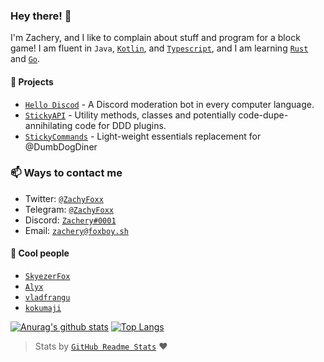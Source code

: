 ### Hey there! :wave:
I'm Zachery, and I like to complain about stuff and program for a block game! I am fluent in `Java`, [`Kotlin`](https://github.com/JetBrains/kotlin), and [`Typescript`](https://github.com/microsoft/TypeScript), and I am learning [`Rust`](https://github.com/rust-lang/rust) and [`Go`](https://github.com/golang/go/).

#### 🔭 Projects

- [`Hello Discod`](https://github.com/ZachyFoxx/hello-discord) - A Discord moderation bot in every computer language.
- [`StickyAPI`](https://github.com/DumbDogDiner/StickyAPI) - Utility methods, classes and potentially code-dupe-annihilating code for DDD plugins.
- [`StickyCommands`](https://github.com/DumbDogDiner/StickyCommands) - Light-weight essentials replacement for @DumbDogDiner

### 📫 Ways to contact me
- Twitter: [`@ZachyFoxx`](https://twitter.com/zachyfoxx)
- Telegram: [`@ZachyFoxx`](https://t.me/zachyfoxx)
- Discord: [`Zachery#0001`](https://discord.com/users/359098534307299329)
- Email: [`zachery@foxboy.sh`](mailto:zachery@foxboy.sh)

#### :couple: Cool people

- [`SkyezerFox`](https://github.com/SkyezerFox)
- [`Alyx`](https://github.com/alyx)
- [`vladfrangu`](https://github.com/vladfrangu)
- [`kokumaji`](https://github.com/kokumaji)

[![Anurag's github stats](https://github-readme-stats.vercel.app/api?username=zachyfoxx&count_private=true)](https://github.com/anuraghazra/github-readme-stats) [![Top Langs](https://github-readme-stats.vercel.app/api/top-langs/?username=zachyfoxx&langs_count=8&layout=compact&hide=html,css,shell)](https://github.com/anuraghazra/github-readme-stats)

> Stats by [`GitHub Readme Stats`](https://github.com/anuraghazra/github-readme-stats) :heart:
